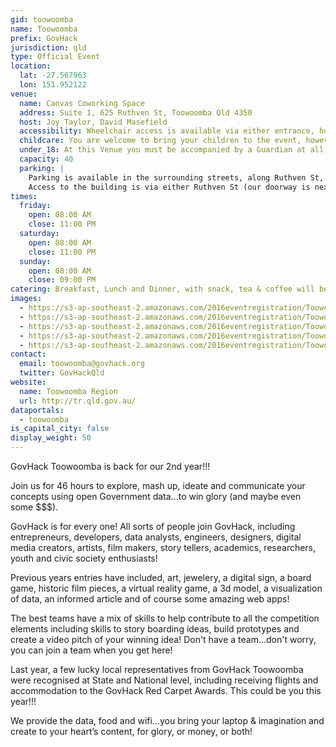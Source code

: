 ```yaml
---
gid: toowoomba
name: Toowoomba
prefix: GovHack
jurisdiction: qld
type: Official Event
location:
  lat: -27.567963
  lon: 151.952122
venue:
  name: Canvas Coworking Space
  address: Suite 1, 625 Ruthven St, Toowoomba Qld 4350
  host: Joy Taylor, David Masefield
  accessibility: Wheelchair access is available via either entrance, however there are stairs in the middle of the building, therefore it is recommended to enter via Ruthven St.
  childcare: You are welcome to bring your children to the event, however no formal childcare arrangements are available...therefore you will remain solely responsible for your children whilst they are here. We do have a chill out area, with XBox and TV which they are welcome to use.
  under_18: At this Venue you must be accompanied by a Guardian at all times
  capacity: 40
  parking: |
    Parking is available in the surrounding streets, along Ruthven St, Telford St and Mann St.
    Access to the building is via either Ruthven St (our doorway is next to the Vehicle Brokers, near August Moon Chinese Restaurant... opposite Bob Jane TMart) or via the rear of the building off Mann St.
times:
  friday:
    open: 08:00 AM
    close: 11:00 PM
  saturday:
    open: 08:00 AM
    close: 11:00 PM
  sunday:
    open: 08:00 AM
    close: 09:00 PM
catering: Breakfast, Lunch and Dinner, with snack, tea & coffee will be provided.
images:
  - https://s3-ap-southeast-2.amazonaws.com/2016eventregistration/Toowoomba-qld/Previous+Event+1.jpg
  - https://s3-ap-southeast-2.amazonaws.com/2016eventregistration/Toowoomba-qld/Previous+Event+2.jpg
  - https://s3-ap-southeast-2.amazonaws.com/2016eventregistration/Toowoomba-qld/Venue+1.jpg
  - https://s3-ap-southeast-2.amazonaws.com/2016eventregistration/Toowoomba-qld/Venue+2.jpg
  - https://s3-ap-southeast-2.amazonaws.com/2016eventregistration/Toowoomba-qld/Venue+3.jpg
contact:
  email: toowoomba@govhack.org
  twitter: GovHackQld
website: 
  name: Toowoomba Region
  url: http://tr.qld.gov.au/
dataportals:
  - toowoomba
is_capital_city: false
display_weight: 50
---
```


GovHack Toowoomba is back for our 2nd year!!!

Join us for 46 hours to explore, mash up, ideate and communicate your concepts using open Government data...to win glory (and maybe even some $$$).

GovHack is for every one! All sorts of people join GovHack, including entrepreneurs, developers, data analysts, engineers, designers, digital media creators, artists, film makers, story tellers, academics, researchers, youth and civic society enthusiasts!

Previous years entries have included, art, jewelery, a digital sign, a board game, historic film pieces, a virtual reality game, a 3d model, a visualization of data, an informed article and of course some amazing web apps!

The best teams have a mix of skills to help contribute to all the competition elements including skills to story boarding ideas, build prototypes and create a video pitch of your winning idea! Don't have a team...don't worry, you can join a team when you get here!

Last year, a few lucky local representatives from GovHack Toowoomba were recognised at State and National level, including receiving flights and accommodation to the GovHack Red Carpet Awards. This could be you this year!!!

We provide the data, food and wifi...you bring your laptop & imagination and create to your heart’s content, for glory, or money, or both!